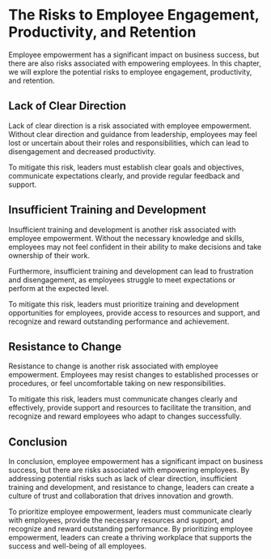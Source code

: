 # The Risks to Employee Engagement, Productivity, and Retention

Employee empowerment has a significant impact on business success, but there are also risks associated with empowering employees. In this chapter, we will explore the potential risks to employee engagement, productivity, and retention.

Lack of Clear Direction
-----------------------

Lack of clear direction is a risk associated with employee empowerment. Without clear direction and guidance from leadership, employees may feel lost or uncertain about their roles and responsibilities, which can lead to disengagement and decreased productivity.

To mitigate this risk, leaders must establish clear goals and objectives, communicate expectations clearly, and provide regular feedback and support.

Insufficient Training and Development
-------------------------------------

Insufficient training and development is another risk associated with employee empowerment. Without the necessary knowledge and skills, employees may not feel confident in their ability to make decisions and take ownership of their work.

Furthermore, insufficient training and development can lead to frustration and disengagement, as employees struggle to meet expectations or perform at the expected level.

To mitigate this risk, leaders must prioritize training and development opportunities for employees, provide access to resources and support, and recognize and reward outstanding performance and achievement.

Resistance to Change
--------------------

Resistance to change is another risk associated with employee empowerment. Employees may resist changes to established processes or procedures, or feel uncomfortable taking on new responsibilities.

To mitigate this risk, leaders must communicate changes clearly and effectively, provide support and resources to facilitate the transition, and recognize and reward employees who adapt to changes successfully.

Conclusion
----------

In conclusion, employee empowerment has a significant impact on business success, but there are risks associated with empowering employees. By addressing potential risks such as lack of clear direction, insufficient training and development, and resistance to change, leaders can create a culture of trust and collaboration that drives innovation and growth.

To prioritize employee empowerment, leaders must communicate clearly with employees, provide the necessary resources and support, and recognize and reward outstanding performance. By prioritizing employee empowerment, leaders can create a thriving workplace that supports the success and well-being of all employees.
